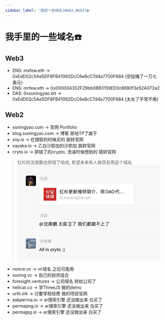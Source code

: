```yaml
---
sidebar_label: '我的一些域名(Web2,Web3)☎️'
---
```


# 我手里的一些域名☎️

## Web3

- ENS: msfew.eth -> 0xEdD02c5Ae5DF8FB41062DcC6e8cC7d4a7700F684 (空投赚了一万七美元)
- ENS: mrfew.eth -> 0x000004302F29bb08B3159EE0c8690f3e52A072e2
- DAS: 0xsuningyao.bit -> 0xEdD02c5Ae5DF8FB41062DcC6e8cC7d4a7700F684 (太长了平常不用)

## Web2

- suningyao.com -> 官网 Portfolio
- blog.suningyao.com -> 博客 原地TP了属于
- sny.is -> 在银联的时候买的 跳转官网
- sayaka.io -> 乙白沙耶加的沙耶加 跳转官网
- cryto.io -> 拼错了的crypto, 洗澡时候想到的 跳转官网
> 红杉的沈南鹏也拼错了哈哈, 希望未来有人做项目用这个域名
![cryto](/img/domain/cryto.jpg)
- nonce.vc -> vc域名 之后可能用
- suning.vc -> 自己的投资组合
- foresight.ventures -> 公司域名 转给公司了
- hellcat.co -> 学ThreeJS 做的demo
- urth.ink -> 讨要学校经费 做的项目官网
- askperma.io -> ar搜索引擎 还没做出来 白买了
- permapng.io -> ar搜索引擎 还没做出来 白买了
- permajpg.io -> ar搜索引擎 还没做出来 白买了